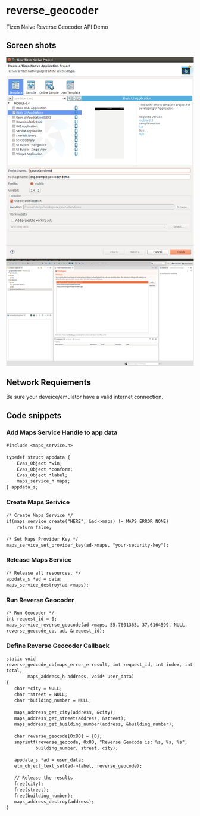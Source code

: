 # reverse_geocoder
Tizen Naive Reverse Geocoder API Demo


Screen shots
------------

<img src="https://github.com/shulgaalexey/geocoder/blob/master/doc/create_empty_prj.png" alt="Create Empty Tizen Native Project" style="wi    dth:500px"/>

<img src="https://github.com/shulgaalexey/geocoder/blob/master/doc/set_privileges.png" alt="Set Privileges" style="wi    dth:500px"/>


Network Requiements
-------------------

Be sure your deveice/emulator have a valid internet connection.


Code snippets
-------------

### Add Maps Service Handle to app data

```
#include <maps_service.h>

typedef struct appdata {
	Evas_Object *win;
	Evas_Object *conform;
	Evas_Object *label;
	maps_service_h maps;
} appdata_s;
```

### Create Maps Serivice

```
/* Create Maps Service */
if(maps_service_create("HERE", &ad->maps) != MAPS_ERROR_NONE)
	return false;

/* Set Maps Provider Key */
maps_service_set_provider_key(ad->maps, "your-security-key");
```

### Release Maps Service

```
/* Release all resources. */
appdata_s *ad = data;
maps_service_destroy(ad->maps);
```


### Run Reverse Geocoder

```
/* Run Geocoder */
int request_id = 0;
maps_service_reverse_geocode(ad->maps, 55.7601365, 37.6164599, NULL, reverse_geocode_cb, ad, &request_id);
```

### Define Reverse Geocoder Callback

```
static void
reverse_geocode_cb(maps_error_e result, int request_id, int index, int total,
		maps_address_h address, void* user_data)
{
   char *city = NULL;
   char *street = NULL;
   char *building_number = NULL;

   maps_address_get_city(address, &city);
   maps_address_get_street(address, &street);
   maps_address_get_building_number(address, &building_number);

   char reverse_geocode[0x80] = {0};
   snprintf(reverse_geocode, 0x80, "Reverse Geocode is: %s, %s, %s",
		   building_number, street, city);

   appdata_s *ad = user_data;
   elm_object_text_set(ad->label, reverse_geocode);

   // Release the results
   free(city);
   free(street);
   free(building_number);
   maps_address_destroy(address);
}
```


